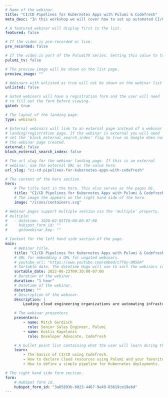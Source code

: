 ```yaml
---
# Name of the webinar.
title: "CI/CD Pipelines for Kubernetes Apps with Pulumi & Codefresh"
meta_desc: "In this workshop we will cover how to set up automated CI/CD pipelines for Kubernetes applications using Pulumi and Codefresh."

# A featured webinar will display first in the list.
featured: false

# If the video is pre-recorded or live.
pre_recorded: false

# If the video is part of the PulumiTV series. Setting this value to true will list the video in the "PulumiTV" section.
pulumi_tv: false

# The preview image will be shown on the list page.
preview_image: ""

# Webinars with unlisted as true will not be shown on the webinar list
unlisted: false

# Gated webinars will have a registration form and the user will need
# to fill out the form before viewing.
gated: true

# The layout of the landing page.
type: webinars

# External webinars will link to an external page instead of a webinar
# landing/registration page. If the webinar is external you will need
# set the 'block_external_search_index' flag to true so Google does not index
# the webinar page created.
external: false
block_external_search_index: false

# The url slug for the webinar landing page. If this is an external
# webinar, use the external URL as the value here.
url_slug: "ci-cd-pipelines-for-kubernetes-apps-with-codefresh"

# The content of the hero section.
hero:
    # The title text in the hero. This also serves as the pages H1.
    title: "CI/CD Pipelines for Kubernetes Apps with Pulumi & Codefresh"
    # The image the appears on the right hand side of the hero.
    image: "/icons/containers.svg"

# Webinar pages support multiple session via the 'multiple' property.
# multiple:
#   - datetime: 2020-02-05T10:00:00-07:00
#     hubspot_form_id: ""
#     gotowebinar_key: ""

# Content for the left hand side section of the page.
main:
    # Webinar title.
    title: "CI/CD Pipelines for Kubernetes Apps with Pulumi & Codefresh"
    # URL for embedding a URL for ungated webinars.
    # youtube_url: "https://www.youtube.com/embed/c7TUy-0N5OA"
    # Sortable date. The datetime Hugo will use to sort the webinars in date order.
    sortable_date: 2022-06-22T09:30:00-07:00
    # Duration of the webinar.
    duration: "1 hour"
    # Datetime of the webinar.
    datetime: ""
    # Description of the webinar.
    description: |
        Leading cloud engineering organizations are automating infrastructure deployments using Pulumi’s infrastructure as code platform and Codefresh makes it easy to manage infrastructure code as part of your continuous delivery process.

    # The webinar presenters
    presenters:
        - name: Mitch Gerdisch
          role: Senior Sales Engineer, Pulumi
        - name: Kostis Kapelonis
          role: Developer Advocate, Codefresh

    # A bullet point list containing what the user will learn during the webinar.
    learn:
        - The basics of CI/CD using Codefresh.
        - How to declare cloud resources using Pulumi and your favorite programming languages.
        - How to define a simple pipeline for Kubernetes deployments.

# The right hand side form section.
form:
    # HubSpot form id.
    hubspot_form_id: "3a85893b-b023-4467-9e49-03619ce19e6d"
---
```

